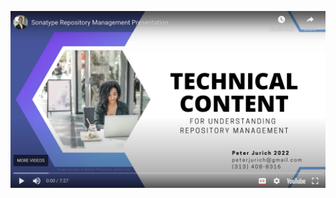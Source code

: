 <a href="https://www.youtube.com/watch?v=K7I5u-IZwD8" target="_blank"><img src="https://github.com/peterjurich/technicalwriting/blob/main/media/pictures/repo%20mgmt%20pic.png" alt="two dogs" width="600">
